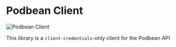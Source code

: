 # Podbean Client 

![Podbean Client](https://github.com/bootiful-podcast/podbean-client/workflows/Podbean%20Client/badge.svg)

This library is a `client-credentials`-only client for the Podbean API
